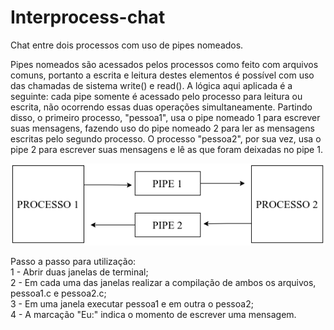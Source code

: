 # Interprocess-chat
Chat entre dois processos com uso de pipes nomeados.

Pipes nomeados são acessados pelos processos como feito com arquivos comuns, portanto a escrita e leitura destes elementos é possível com uso das chamadas de sistema write() e read(). A lógica aqui aplicada é a seguinte: cada pipe somente é acessado pelo processo para leitura ou escrita, não ocorrendo essas duas operações simultaneamente. Partindo disso, o primeiro processo, "pessoa1", usa o pipe nomeado 1 para escrever suas mensagens, fazendo uso do pipe nomeado 2 para ler as mensagens escritas pelo segundo processo. O processo "pessoa2", por sua vez, usa o pipe 2 para escrever suas mensagens e lê as que foram deixadas no pipe 1. 

![Diagrama](diagrama.png)

Passo a passo para utilização:  
1 - Abrir duas janelas de terminal;  
2 - Em cada uma das janelas realizar a compilação de ambos os arquivos, pessoa1.c e pessoa2.c;  
3 - Em uma janela executar pessoa1 e em outra o pessoa2;  
4 - A marcação "Eu:" indica o momento de escrever uma mensagem.
